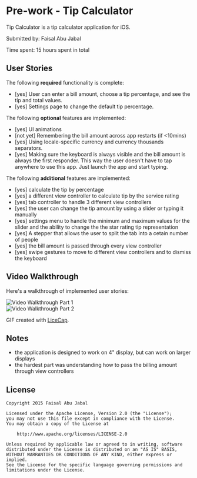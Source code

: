 # Pre-work - Tip Calculator

Tip Calculator is a tip calculator application for iOS.

Submitted by: Faisal Abu Jabal

Time spent: 15 hours spent in total

## User Stories

The following **required** functionality is complete:

* [yes] User can enter a bill amount, choose a tip percentage, and see the tip and total values.
* [yes] Settings page to change the default tip percentage.

The following **optional** features are implemented:
* [yes] UI animations
* [not yet] Remembering the bill amount across app restarts (if <10mins)
* [yes] Using locale-specific currency and currency thousands separators.
* [yes] Making sure the keyboard is always visible and the bill amount is always the first responder. This way the user doesn't have to tap anywhere to use this app. Just launch the app and start typing.

The following **additional** features are implemented:

- [yes] calculate the tip by percentage
- [yes] a different view controller to calculate tip by the service rating
- [yes] tab controller to handle 3 different view controllers
- [yes] the user can change the tip amount by using a slider or typing it manually
- [yes] settings menu to handle the minimum and maximum values for the slider and the ability to change the the star rating          tip representation
- [yes] A stepper that allows the user to split the tab into a cetain number of people
- [yes] the bill amount is passed through every view controller
- [yes] swipe gestures to move to different view controllers and to dismiss the keyboard 

## Video Walkthrough 

Here's a walkthrough of implemented user stories:

<img src='http://i.imgur.com/b8jXDHn.gif?1' title='Video Walkthrough Part 1' width='' alt='Video Walkthrough Part 1' />
</br>
<img src='http://i.imgur.com/ipwQUhW.gifv' title='Video Walkthrough Part 2' width='' alt='Video Walkthrough Part 2' />

GIF created with [LiceCap](http://www.cockos.com/licecap/).

## Notes

- the application is designed to work on 4" display, but can work on larger displays
- the hardest part was understanding how to pass the billing amount through view controllers

## License

    Copyright 2015 Faisal Abu Jabal

    Licensed under the Apache License, Version 2.0 (the "License");
    you may not use this file except in compliance with the License.
    You may obtain a copy of the License at

        http://www.apache.org/licenses/LICENSE-2.0

    Unless required by applicable law or agreed to in writing, software
    distributed under the License is distributed on an "AS IS" BASIS,
    WITHOUT WARRANTIES OR CONDITIONS OF ANY KIND, either express or implied.
    See the License for the specific language governing permissions and
    limitations under the License.
